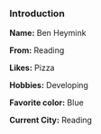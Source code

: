 ### Introduction

**Name:** Ben Heymink

**From:** Reading

**Likes:** Pizza

**Hobbies:** Developing

**Favorite color:** Blue

**Current City:** Reading
